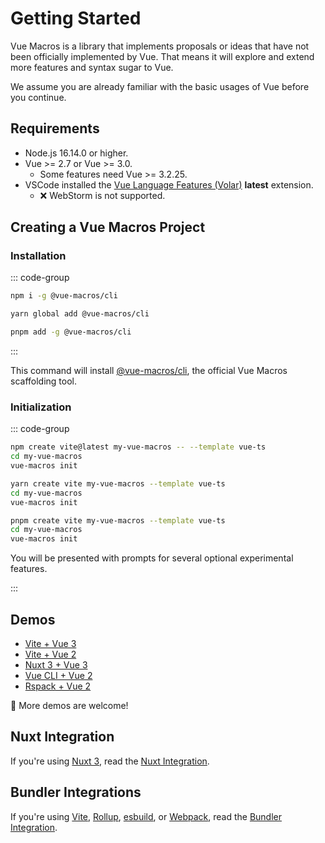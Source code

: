 # Getting Started

Vue Macros is a library that implements proposals or ideas that have not been officially implemented by Vue. That means it will explore and extend more features and syntax sugar to Vue.

We assume you are already familiar with the basic usages of Vue before you continue.

## Requirements

- Node.js 16.14.0 or higher.
- Vue >= 2.7 or Vue >= 3.0.
  - Some features need Vue >= 3.2.25.
- VSCode installed the [Vue Language Features (Volar)](https://marketplace.visualstudio.com/items?itemName=Vue.volar) **latest** extension.
  - ❌ WebStorm is not supported.

## Creating a Vue Macros Project

### Installation

::: code-group

```bash [npm]
npm i -g @vue-macros/cli
```

```bash [yarn]
yarn global add @vue-macros/cli
```

```bash [pnpm]
pnpm add -g @vue-macros/cli
```

:::

This command will install [@vue-macros/cli](https://github.com/vue-macros/vue-macros-cli), the official Vue Macros scaffolding tool.

### Initialization

::: code-group

```bash [npm]
npm create vite@latest my-vue-macros -- --template vue-ts
cd my-vue-macros
vue-macros init
```

```bash [yarn]
yarn create vite my-vue-macros --template vue-ts
cd my-vue-macros
vue-macros init
```

```bash [pnpm]
pnpm create vite my-vue-macros --template vue-ts
cd my-vue-macros
vue-macros init
```

You will be presented with prompts for several optional experimental features.

:::

## Demos

- [Vite + Vue 3](https://github.com/vue-macros/vite)
- [Vite + Vue 2](https://github.com/vue-macros/vue-macros/tree/main/playground/vue2)
- [Nuxt 3 + Vue 3](https://github.com/vue-macros/nuxt)
- [Vue CLI + Vue 2](https://github.com/vue-macros/vue2-vue-cli)
- [Rspack + Vue 2](https://github.com/vue-macros/vue2-rspack)

🌟 More demos are welcome!

## Nuxt Integration

If you're using [Nuxt 3](https://nuxt.com/), read the [Nuxt Integration](./nuxt-integration.md).

## Bundler Integrations

If you're using [Vite](https://vitejs.dev/), [Rollup](https://rollupjs.org/), [esbuild](https://esbuild.github.io/), or [Webpack](https://webpack.js.org/), read the [Bundler Integration](./bundler-integration.md).
